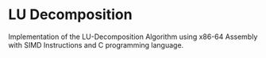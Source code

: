 # LU Decomposition
Implementation of the LU-Decomposition Algorithm using x86-64 Assembly with SIMD Instructions and C programming language.
